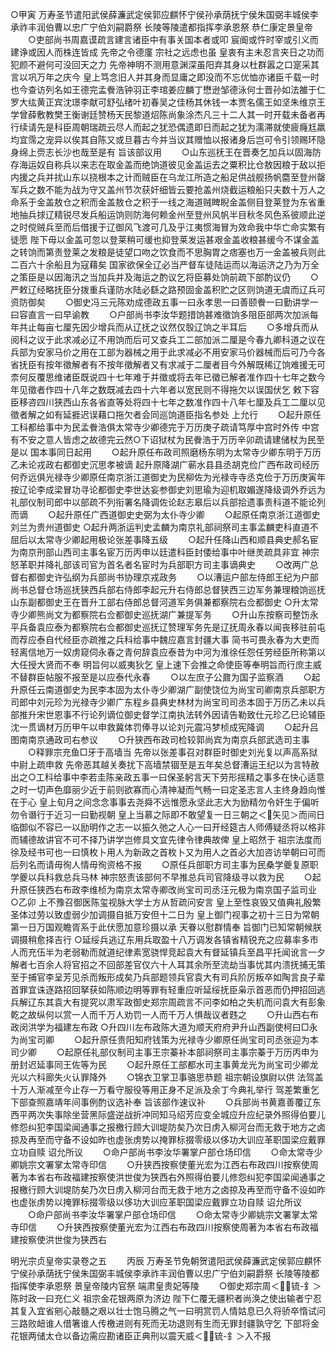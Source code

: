 <!-- { "loadSidebar": true } -->
○甲寅  万寿圣节遣阳武侯薛濂武定侯郭应麒怀宁侯孙承荫抚宁侯朱国弼丰城侯李承祚丰润伯曹以忠广宁伯刘嗣爵祭  长陵等陵遣都指挥李承恩祭  恭仁康定景皇帝
　　○吏部尚书周嘉谟疏言建言诸臣中有事关国本者或叩  宸阍或忤时宰或引义而建诤或因人而株连皆成  先帝之令德廑  宗社之远虑也虽  皇衷有主未忍言夹日之功而犯颜不避何可没回天之力  先帝神明不测用意渊深虽阳弃其身以杜群嚣之口寔采其言以巩万年之庆今  皇上笃念旧人并其身而显庸之即没而不忘优恤亦诸臣千载一时也今查访列名如王德完孟餋浩钟羽正李琯姜应麟丁懋逊邹德泳何士晋孙如法雒于仁罗大纮黄正宾沈璟李献可舒弘绪叶初春吴之佳杨其休钱一本贾名儒王如坚朱维京王学曾薛敷教樊王衡谢廷赞杨天民黎道炤陈尚象涂杰凡三十二人其一时开载未备者再行续请先是科臣周朝瑞疏云尽人而起之犹恐偶遗即日而起之犹为濡滞就使疲癃尪羸均宜霈之宠异以俟其自陈又或旦暮古今并当议其赠恤以报诸身后岂可令引领赐环隐身绵上赍志长沙也哉至是有  旨该部议用
　　○山东巡抚王在晋奏乞加兵以固海防存海运奴自称兵以来志在取金盖而绝饷道彼见金盖运去之粟积比仓敖因粮于敌以拒内援之兵并扰山东以挠根本之计而贼臣在乌龙江所造之船足供战舰扬帆麕至登州罄军兵之数不能为战为守又盖州节次获奸细皆云要抢盖州烧截运粮船只夫数十万人之命系于金盖敖仓之积而金盖敖仓之积于一线之海道贼睥睨金盖侧目登莱登为东省重地抽兵捄辽精锐尽发兵船运饷则防海何赖金州至登州风帆半目秋冬风色系彼顺此逆之时傥贼兵至而后借援于辽御风飞渡可几及乎江夷惯海冒为效命我中华亡命实繁有徒愿  陛下毋以金盖可忽以登莱稍可缓也抑登莱发运甚艰金盖收粮甚缓今不谋金盖之转饷而第责登莱之发粮是徒望口吻之饮食而不思胸胃之痞塞也万一金盖被兵则此二百六十余船且为寇藉矣  国家欲保全辽必当严督车徒陆运而以海运济之乃为万全之策臣是以因海汛之当加兵并及海运之酌议乞将臣募处饷前疏下部酌议仍
　　○严敕辽经略抚臣分拨重兵谨防水陆必繇之路预固金盖积贮之区则饷道无虞而辽兵可资防御矣
　　○御史冯三元陈劝成德政五事一曰永孝思一曰善颐餋一曰勤讲学一曰容直言一曰早谕教
　　○户部尚书李汝华题措饷甚难徵饷多阻臣部两次加派每年共止每亩七厘先因少增兵而从辽抚之议然仅彀辽饷之半耳后
　　○多增兵而从阅科之议于此求减必辽不用饷而后可又查兵工二部加派二厘是今春九卿科道之议在兵部为安家马价之用在工部为器械之用于此求减必不用安家马价器械而后可乃今各省抚臣有按年徵解者有不按年徵解者又有求减于二厘者目今外解既稀辽饷难援无可柰何反覆思维诸臣既说四十七年难于并徵或将去年已徵已解者准作四十七年之数今年见徵者作四十八年之数既减去四十六年者以宽民则不得拖欠以误国伏乞  敕下容臣移咨四川狭西山东各省直等处将四十七年之数准作四十八年七厘及兵工二厘以见徵者解之如有延捱迟误藉口拖欠者会同巡饷道臣指名参处  上允行
　　○起升原任工科都给事中为民孟餋浩俱太常寺少卿德完于万历庚子疏请笃厚中宫时外传  中宫有不安之意人皆虑之故德完云然○下诏狱杖为民餋浩于万历辛卯疏请建储杖为民至是以  国本事同日起用
　　○起升原任布政司照磨杨东明为太常寺少卿东明于万历乙未论戎政右都御史沉思孝被谪  起升原降湖广蕲水县县丞胡克俭广西布政司经历何乔远俱光禄寺少卿原任南京浙江道御史为民柳佐为光禄寺寺丞克俭于万历庚寅年按辽论李成梁冒功寻论都御史李世达妄参御史刘思瑜为迎机取媚遂降级调外乔远为礼部仪制司郎中以部疏不列衔署名降调佐论赵志皋后以兵部拾遗事责科道不能论列而谪
　　○起升原任广西道御史史弼为太仆寺少卿
　　○起原任南京浙江道御史刘兰为贵州道御史
○起升两浙运判史孟麟为南京礼部祠祭司主事孟麟吏科直道不屈后以太常寺少卿起用极论张差事降五级
　　○起升任降山西和顺县典史郝名宦为南京刑部山西司主事名宦万历丙申以廷遣科臣封倭给事中叶继羙疏具非宜  神宗怒革职并降礼部该司官为首名者名宦时为兵部职方司主事谪典史
　　○改两广总督右都御史许弘纲为兵部尚书协理京戎政务
　　○以漕运户部左侍郎王纪为户部尚书总督仓场巡抚狭西兵部右侍郎李起元升右侍郎总督狭西三边军务兼理粮饷巡抚山东副都御史王在晋升工部右侍郎总督河道军务俱兼都察院右佥都御史
○升太常寺少卿熊尚文为都察院右佥都御史巡抚湖广兼提军务
　　○升山东按察司整饬永平兵备袁应泰为都察院右佥都御史巡抚辽赞理军务先是辽抚周永春以闻丧移驻前屯而荐应泰自代经臣亦疏推之兵科给事中魏应嘉言封疆大事  简书可畏永春为大吏而轻离信地万一奴虏窥伺永春之青何辞袁应泰昔为中河为淮徐任怨任劳经臣所称第以大任授大贤而不奉  明旨何以威夷狄乞  皇上速下会推之命使臣等奉明旨而行庶主威不替群臣帖服不报至是以应泰代永春
　　○以左庶子公鼐为国子监察酒
　　○起升原任云南道御史为民李本固为太仆寺少卿湖广副使饶位为尚宝司卿南京兵部职方司郎中刘元珍为光禄寺少卿广东程乡县典史林材为尚宝司司丞本固于万历乙未以兵部推升宋世恩事不行论列谪位御史督学江南执法转外因请告勒致仕元珍乙巳论辅臣沈一贯谪材万历甲午以申救冀体罚俸寻以论刘元震冯梦桢成宪降调
　　○起升吕图南南京通政司右参议
　　○升狭西布政司检较郭尚宾为南京兵部武选司主事
　　○释罪宗充鱼□牙于高墙当  先帝以张差事召对群臣时御史刘光复以声高系狱中尉上疏申救  先帝恶其越关奏扰下高墙禁锢至是五年矣总督漕运王纪以为言特赦出之○工科给事中李若圭陈亲政五事一曰保圣躬言天下劳形摇精之事多在快心适意之时一切声色靡丽少近于前则欲寡而心清神凝而气畅一曰定圣志言人主终身趋向惟在于心  皇上旬月之间念念事事去尧舜不远惟愿永坚此志大为励精勿令奸生于偏听勿令谮行于近习一曰勤视朝  皇上当慕之际即不敢望复一日三朝之＜矢见＞而间日临御似不容已一以励明作之志一以振久弛之人心一曰开经筵古人师傅疑丞将以格非而辅德故讲官不可不择乃讲学岂修具文宜先律令律典故俾  皇上昭然于  祖宗法度而徐及经书可也一曰慎枚卜用人为新政之首枚卜又为用人之首必大加咨访举朝曰可而后列名而请毋徇人情毋徇资格不报
　　○原任兵部职方司主事为民桑学夔复原职学夔以兵科救总兵马林  神宗怒责该部何不早推总兵司官降级寻以救为民
　　○起升原任狭西右布政李维桢为南京太常寺卿改尚宝司司丞汪元极为南京国子监司业
○乙卯  上不豫召御医陈玺视脉大学士方从哲疏问安言  皇上至性哀毁又值典礼殷繁  圣体过劳以致虚弱少加调摄自抵万安但十二日为  皇上御门视事之初十三日为常朝第一日万国观瞻胥系于此伏愿加意珍摄以承  天眷以慰群情奉  旨御门已知常朝候朕调摄稍愈择吉行
○延绥兵逃辽东用兵取盈十八万调发各镇省精锐充之应募率多市人而充伍半为老弱勒而就道纪律素宽骁悍竞起袁大有督延镇兵至昌平托闻讹言一夕解者七百余人将官招之不回部差官仅六十人耳其余所至流劫当事忧其内溃抚捕无策至于捕官李呈芳见杀而叛形成矣乃兵部题领兵官袁大有司兵阶厉叛卒如陶言良子辈首罪宜诛逐路招回拏获如陈顺边明等罪有轻重应听延绥抚臣枭示首恶而仍押招回逃兵解辽东其袁大有提究以肃军政御史郑宗周疏言不问李如柏之失机而问袁大有彭象乾之故纵何以赏一人而千万人劝罚一人而千万人惧哉议者韪之
　　○升山西右布政闵洪学为福建左布政
○升四川左布政陈大道为顺天府府尹升山西副使柯曰□永为尚宝司卿
　　○起升原任贵阳知府钱策为光禄寺少卿原任尚宝司司丞张迎为本司少卿
　　○起原任礼部仪制司主事王宗蓁补本部祠祭司主事宗蓁于万历丙申为册封迟延事同王佐等为民
　　○起升原任工部都水司主事黄龙光为尚宝司少卿龙光以六科廊失火认罪降外
　　○锦衣卫掌卫事骆思恭题  祖宗朝设旗尉以供  法驾盖十万人渐减至今止存一万看守服役等用正身不足派及余丁今典礼举行  驾差繁重乞下部查照嘉靖年间事例酌议选补奉  旨该部作速议补
　　○兵部尚书黄嘉善覆辽东西平两次失事除坐营黑际盛逆战折冲同知马绍芳应变全城应升应纪录外照得伯要儿修怨纠犯李国梁闻通事之报檄行顾大训堤防矣乃次日虏入柳河台而无救于地方之卤掠及再至而守备不设如昨也虚张虏势以掩罪标掇零级以侈功大训应革职国梁应戴罪立功自赎  诏允所议
　　○命户部尚书李汝华署掌户部仓场印信
　　○命太常寺少卿姚宗文署掌太常寺印信
　　○升狭西按察使董光宏为江西右布政四川按察使周著为本省右布政福建按察使洪世俊为狭西右外照得伯要儿修怨纠犯李国梁闻通事之报檄行顾大训堤防矣乃次日虏入柳河台而无救于地方之卤掠及再至而守备不设如昨也虚张虏势以掩罪标掇零级以侈功大训应革职国梁应戴罪立功自赎  诏允所议
　　○命户部尚书李汝华署掌户部仓场印信
　　○命太常寺少卿姚宗文署掌太常寺印信
　　○升狭西按察使董光宏为江西右布政四川按察使周著为本省右布政福建按察使洪世俊为狭西右

明光宗贞皇帝实录卷之五
　　丙辰  万寿圣节免朝贺遣阳武侯薛濂武定侯郭应麒怀宁侯孙承荫抚宁侯朱国弼丰城侯李承祚丰润伯曹以忠广宁伯刘嗣爵祭  长陵等陵都指挥使李承恩祭  景皇帝陵内官祭  端肃皇贵妃等陵
　　○御史郑宗周＜锍-釒＞陈时政一曰充仁义  祖宗金花银两原为济边  陛下仁覆无疆积者尚涣之使出输者宁忍其复入宜省剜心敲髓之艰以壮士饱马腾之气一曰明赏罚人情姑息已久将骄卒惰试问三路败衄谁人借箸谁人传檄进则有死而无功退则有生而无罪封疆孰守乞  下部将金花银两储太仓以备边需应勘诸臣正典刑以震天威＜锍-釒＞入不报
